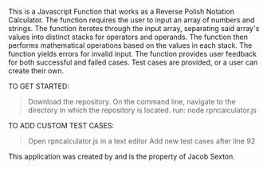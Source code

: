 This is a Javascript Function that works as a Reverse Polish Notation Calculator.
The function requires the user to input an array of numbers and strings.
The function iterates through the input array, separating said array's values into distinct stacks for operators and operands.
The function then performs mathematical operations based on the values in each stack.
The function yields errors for invalid input.
The function provides user feedback for both successful and failed cases.
Test cases are provided, or a user can create their own.

TO GET STARTED:

> Download the repository.
> On the command line, navigate to the directory in which the repository is located.
> run: node rpncalculator.js

TO ADD CUSTOM TEST CASES:

> Open rpncalculator.js in a text editor
> Add new test cases after line 92



This application was created by and is the property of Jacob Sexton.